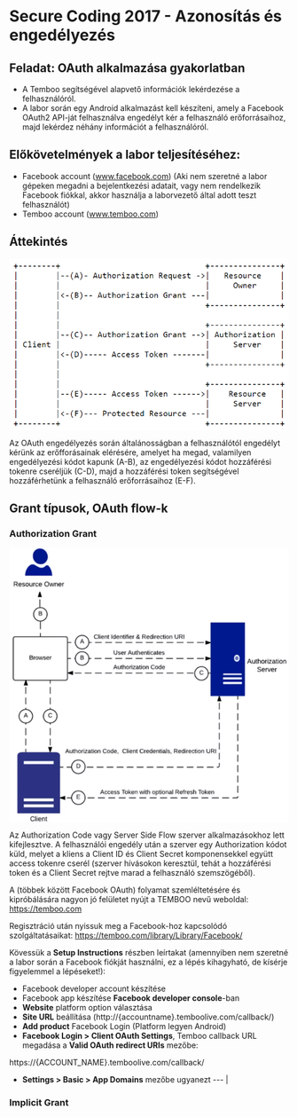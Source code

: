 # Secure Coding 2017 - Azonosítás és engedélyezés

## Feladat: OAuth alkalmazása gyakorlatban 

* A Temboo segítségével alapvető információk lekérdezése a felhasználóról.
* A labor során egy Android alkalmazást kell készíteni, amely a Facebook OAuth2 API-ját felhasználva engedélyt kér a felhasználó erőforrásaihoz, majd lekérdez néhány információt a felhasználóról.

## Előkövetelmények a labor teljesítéséhez:

* Facebook account (www.facebook.com) (Aki nem szeretné a labor gépeken megadni a bejelentkezési adatait, vagy nem rendelkezik Facebook fiókkal, akkor használja a laborvezető által adott teszt felhasználót)
* Temboo account (www.temboo.com)

## Áttekintés

<img src="./assets/diagram_1.png" width="650" align="middle">

Az OAuth engedélyezés során általánosságban a felhasználótól engedélyt kérünk az erőfforásainak elérésére, amelyet ha megad, valamilyen engedélyezési kódot kapunk (A-B), az engedélyezési kódot hozzáférési tokenre cseréljük (C-D), majd a hozzáférési token segítségével hozzáférhetünk a felhasználó erőforrásaihoz (E-F).

## Grant típusok, OAuth flow-k

### Authorization Grant

<img src="./assets/diagram_2.png" width="650" align="middle">

Az Authorization Code vagy Server Side Flow szerver alkalmazásokhoz lett kifejlesztve. A felhasználói engedély után a szerver egy Authorization kódot küld, melyet a kliens a Client ID és Client Secret komponensekkel együtt access tokenre cserél (szerver hívásokon keresztül, tehát a hozzáférési token és a Client Secret rejtve marad a felhasználó szemszögéből).

A (többek között Facebook OAuth) folyamat szemléltetésére és kipróbálására nagyon jó felületet nyújt a TEMBOO nevű weboldal:
https://temboo.com

Regisztráció után nyissuk meg a Facebook-hoz kapcsolódó szolgáltatásaikat:
https://temboo.com/library/Library/Facebook/

Kövessük a **Setup Instructions** részben leírtakat (amennyiben nem szeretné a labor során a Facebook fiókját használni, ez a lépés kihagyható, de kísérje figyelemmel a lépéseket!):
* Facebook developer account készítése
* Facebook app készítése **Facebook developer console**-ban
* **Website** platform option választása
* **Site URL** beállítása (http://{accountname}.temboolive.com/callback/)
* **Add product** Facebook Login (Platform legyen Android)
* **Facebook Login > Client OAuth Settings**, Temboo callback URL megadása a **Valid OAuth redirect URIs** mezőbe:

https://{ACCOUNT_NAME}.temboolive.com/callback/
* **Settings > Basic > App Domains** mezőbe ugyanezt
--- |



### Implicit Grant

